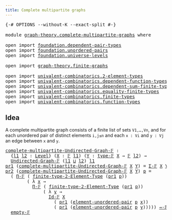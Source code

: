 ```yaml
---
title: Complete multipartite graphs
---
```


<pre class="Agda"><a id="54" class="Symbol">{-#</a> <a id="58" class="Keyword">OPTIONS</a> <a id="66" class="Pragma">--without-K</a> <a id="78" class="Pragma">--exact-split</a> <a id="92" class="Symbol">#-}</a>

<a id="97" class="Keyword">module</a> <a id="104" href="graph-theory.complete-multipartite-graphs.html" class="Module">graph-theory.complete-multipartite-graphs</a> <a id="146" class="Keyword">where</a>

<a id="153" class="Keyword">open</a> <a id="158" class="Keyword">import</a> <a id="165" href="foundation.dependent-pair-types.html" class="Module">foundation.dependent-pair-types</a>
<a id="197" class="Keyword">open</a> <a id="202" class="Keyword">import</a> <a id="209" href="foundation.unordered-pairs.html" class="Module">foundation.unordered-pairs</a>
<a id="236" class="Keyword">open</a> <a id="241" class="Keyword">import</a> <a id="248" href="foundation.universe-levels.html" class="Module">foundation.universe-levels</a>

<a id="276" class="Keyword">open</a> <a id="281" class="Keyword">import</a> <a id="288" href="graph-theory.finite-graphs.html" class="Module">graph-theory.finite-graphs</a>

<a id="316" class="Keyword">open</a> <a id="321" class="Keyword">import</a> <a id="328" href="univalent-combinatorics.2-element-types.html" class="Module">univalent-combinatorics.2-element-types</a>
<a id="368" class="Keyword">open</a> <a id="373" class="Keyword">import</a> <a id="380" href="univalent-combinatorics.dependent-function-types.html" class="Module">univalent-combinatorics.dependent-function-types</a>
<a id="429" class="Keyword">open</a> <a id="434" class="Keyword">import</a> <a id="441" href="univalent-combinatorics.dependent-sum-finite-types.html" class="Module">univalent-combinatorics.dependent-sum-finite-types</a>
<a id="492" class="Keyword">open</a> <a id="497" class="Keyword">import</a> <a id="504" href="univalent-combinatorics.equality-finite-types.html" class="Module">univalent-combinatorics.equality-finite-types</a>
<a id="550" class="Keyword">open</a> <a id="555" class="Keyword">import</a> <a id="562" href="univalent-combinatorics.finite-types.html" class="Module">univalent-combinatorics.finite-types</a>
<a id="599" class="Keyword">open</a> <a id="604" class="Keyword">import</a> <a id="611" href="univalent-combinatorics.function-types.html" class="Module">univalent-combinatorics.function-types</a>
</pre>
## Idea

A complete multipartite graph consists of a finite list of sets `V1,…,Vn`, and for each unordered pair of distinct elements `i,j≤n` and each `x : Vi` and `y : Vj` an edge between `x` and `y`.

<pre class="Agda"><a id="complete-multipartite-Undirected-Graph-𝔽"></a><a id="865" href="graph-theory.complete-multipartite-graphs.html#865" class="Function">complete-multipartite-Undirected-Graph-𝔽</a> <a id="906" class="Symbol">:</a>
  <a id="910" class="Symbol">{</a><a id="911" href="graph-theory.complete-multipartite-graphs.html#911" class="Bound">l1</a> <a id="914" href="graph-theory.complete-multipartite-graphs.html#914" class="Bound">l2</a> <a id="917" class="Symbol">:</a> <a id="919" href="Agda.Primitive.html#597" class="Postulate">Level</a><a id="924" class="Symbol">}</a> <a id="926" class="Symbol">(</a><a id="927" href="graph-theory.complete-multipartite-graphs.html#927" class="Bound">X</a> <a id="929" class="Symbol">:</a> <a id="931" href="univalent-combinatorics.finite-types.html#4550" class="Function">𝔽</a> <a id="933" href="graph-theory.complete-multipartite-graphs.html#911" class="Bound">l1</a><a id="935" class="Symbol">)</a> <a id="937" class="Symbol">(</a><a id="938" href="graph-theory.complete-multipartite-graphs.html#938" class="Bound">Y</a> <a id="940" class="Symbol">:</a> <a id="942" href="univalent-combinatorics.finite-types.html#4606" class="Function">type-𝔽</a> <a id="949" href="graph-theory.complete-multipartite-graphs.html#927" class="Bound">X</a> <a id="951" class="Symbol">→</a> <a id="953" href="univalent-combinatorics.finite-types.html#4550" class="Function">𝔽</a> <a id="955" href="graph-theory.complete-multipartite-graphs.html#914" class="Bound">l2</a><a id="957" class="Symbol">)</a> <a id="959" class="Symbol">→</a>
  <a id="963" href="graph-theory.finite-graphs.html#1232" class="Function">Undirected-Graph-𝔽</a> <a id="982" class="Symbol">(</a><a id="983" href="graph-theory.complete-multipartite-graphs.html#911" class="Bound">l1</a> <a id="986" href="Agda.Primitive.html#810" class="Primitive Operator">⊔</a> <a id="988" href="graph-theory.complete-multipartite-graphs.html#914" class="Bound">l2</a><a id="990" class="Symbol">)</a> <a id="992" href="graph-theory.complete-multipartite-graphs.html#911" class="Bound">l1</a>
<a id="995" href="foundation-core.dependent-pair-types.html#605" class="Field">pr1</a> <a id="999" class="Symbol">(</a><a id="1000" href="graph-theory.complete-multipartite-graphs.html#865" class="Function">complete-multipartite-Undirected-Graph-𝔽</a> <a id="1041" href="graph-theory.complete-multipartite-graphs.html#1041" class="Bound">X</a> <a id="1043" href="graph-theory.complete-multipartite-graphs.html#1043" class="Bound">Y</a><a id="1044" class="Symbol">)</a> <a id="1046" class="Symbol">=</a> <a id="1048" href="univalent-combinatorics.dependent-sum-finite-types.html#2958" class="Function">Σ-𝔽</a> <a id="1052" href="graph-theory.complete-multipartite-graphs.html#1041" class="Bound">X</a> <a id="1054" href="graph-theory.complete-multipartite-graphs.html#1043" class="Bound">Y</a>
<a id="1056" href="foundation-core.dependent-pair-types.html#617" class="Field">pr2</a> <a id="1060" class="Symbol">(</a><a id="1061" href="graph-theory.complete-multipartite-graphs.html#865" class="Function">complete-multipartite-Undirected-Graph-𝔽</a> <a id="1102" href="graph-theory.complete-multipartite-graphs.html#1102" class="Bound">X</a> <a id="1104" href="graph-theory.complete-multipartite-graphs.html#1104" class="Bound">Y</a><a id="1105" class="Symbol">)</a> <a id="1107" href="graph-theory.complete-multipartite-graphs.html#1107" class="Bound">p</a> <a id="1109" class="Symbol">=</a>
  <a id="1113" class="Symbol">(</a> <a id="1115" href="univalent-combinatorics.dependent-function-types.html#3195" class="Function">Π-𝔽</a> <a id="1119" class="Symbol">(</a> <a id="1121" href="univalent-combinatorics.2-element-types.html#5224" class="Function">finite-type-2-Element-Type</a> <a id="1148" class="Symbol">(</a><a id="1149" href="foundation-core.dependent-pair-types.html#605" class="Field">pr1</a> <a id="1153" href="graph-theory.complete-multipartite-graphs.html#1107" class="Bound">p</a><a id="1154" class="Symbol">))</a>
        <a id="1165" class="Symbol">(</a> <a id="1167" class="Symbol">λ</a> <a id="1169" href="graph-theory.complete-multipartite-graphs.html#1169" class="Bound">x</a> <a id="1171" class="Symbol">→</a>
          <a id="1183" href="univalent-combinatorics.dependent-function-types.html#3195" class="Function">Π-𝔽</a> <a id="1187" class="Symbol">(</a> <a id="1189" href="univalent-combinatorics.2-element-types.html#5224" class="Function">finite-type-2-Element-Type</a> <a id="1216" class="Symbol">(</a><a id="1217" href="foundation-core.dependent-pair-types.html#605" class="Field">pr1</a> <a id="1221" href="graph-theory.complete-multipartite-graphs.html#1107" class="Bound">p</a><a id="1222" class="Symbol">))</a>
              <a id="1239" class="Symbol">(</a> <a id="1241" class="Symbol">λ</a> <a id="1243" href="graph-theory.complete-multipartite-graphs.html#1243" class="Bound">y</a> <a id="1245" class="Symbol">→</a>
                <a id="1263" href="univalent-combinatorics.equality-finite-types.html#2722" class="Function">Id-𝔽</a> <a id="1268" href="graph-theory.complete-multipartite-graphs.html#1102" class="Bound">X</a>
                  <a id="1288" class="Symbol">(</a> <a id="1290" href="foundation-core.dependent-pair-types.html#605" class="Field">pr1</a> <a id="1294" class="Symbol">(</a><a id="1295" href="foundation.unordered-pairs.html#3590" class="Function">element-unordered-pair</a> <a id="1318" href="graph-theory.complete-multipartite-graphs.html#1107" class="Bound">p</a> <a id="1320" href="graph-theory.complete-multipartite-graphs.html#1169" class="Bound">x</a><a id="1321" class="Symbol">))</a>
                  <a id="1342" class="Symbol">(</a> <a id="1344" href="foundation-core.dependent-pair-types.html#605" class="Field">pr1</a> <a id="1348" class="Symbol">(</a><a id="1349" href="foundation.unordered-pairs.html#3590" class="Function">element-unordered-pair</a> <a id="1372" href="graph-theory.complete-multipartite-graphs.html#1107" class="Bound">p</a> <a id="1374" href="graph-theory.complete-multipartite-graphs.html#1243" class="Bound">y</a><a id="1375" class="Symbol">)))))</a> <a id="1381" href="univalent-combinatorics.function-types.html#1391" class="Function Operator">→-𝔽</a>
  <a id="1387" href="univalent-combinatorics.finite-types.html#7200" class="Function">empty-𝔽</a>
</pre>